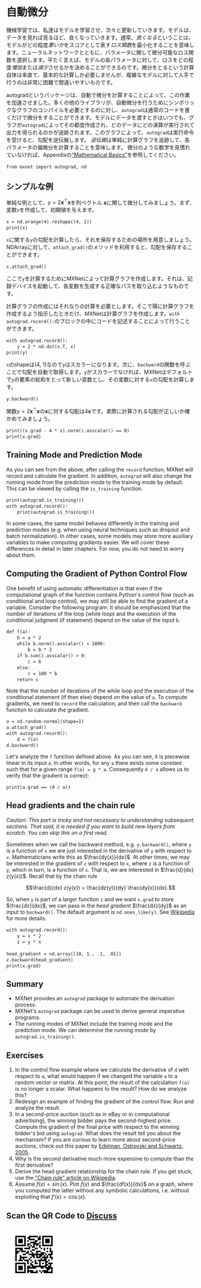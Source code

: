 # 自動微分

機械学習では、私達はモデルを学習させ、次々と更新していきます。モデルは、データを見れば見るほど、良くなっていきます。通常、*良くなる*ということは、モデルがどの程度*悪いか*をスコアとして表す*ロス関数*を最小化することを意味します。ニューラルネットワークとともに、パラメータに関して微分可能なロス関数を選択します。平たく言えば、モデルの各パラメータに対して、ロスをどの程度*増加*または*減少*させるかを決めることができるのです。微分をとるという計算自体は率直で、基本的な計算しか必要しませんが、複雑なモデルに対して人手で行うのは非常に困難で間違いやすいものです。

autogradというパッケージは、自動で微分を計算することによって、この作業を加速させました。多くの他のライブラリが、自動微分を行うためにシンボリックなグラフのコンパイルを必要とするのに対し、`autograd`は通常のコードを書くだけで微分をすることができます。モデルにデータを渡すときはいつでも、グラフが`autograd`によってその都度作成され、どのデータにどの演算が実行されて出力を得られるのかが追跡されます。このグラフによって、`autograd`は実行命令を受けると、勾配を逆伝搬します。
*逆伝搬*は単純に計算グラフを追跡して、各パラメータの偏微分を計算することを意味します。
微分のような数学を見慣れていなければ、Appendixの[“Mathematical Basics”](../chapter_appendix/math.md)を参照してください。

```{.python .input  n=1}
from mxnet import autograd, nd
```

## シンプルな例

単純な例として、$y = 2\mathbf{x}^{\top}\mathbf{x}$を列ベクトル $\mathbf{x}$に関して微分してみましょう。まず、変数`x`を作成して、初期値を与えます。

```{.python .input  n=2}
x = nd.arange(4).reshape((4, 1))
print(x)
```

``x``に関する``y``の勾配を計算したら、それを保存するための場所を用意しましょう。NDArrayに対して、``attach_grad()``のメソッドを利用すると、勾配を保存することができます。


```{.python .input  n=3}
x.attach_grad()
```

ここで``y``を計算するためにMXNetによって計算グラフを作成します。それは、記録デバイスを起動して、各変数を生成する正確なパスを取り込むようなものです。

計算グラフの作成にはそれなりの計算を必要とします。そこで陽に計算グラフを作成するよう指示したときだけ、MXNetは計算グラフを作成します。``with autograd.record():``のブロックの中にコードを記述することによって行うことができます。


```{.python .input  n=4}
with autograd.record():
    y = 2 * nd.dot(x.T, x)
print(y)
```

`x`のshapeは(4, 1)なので`y`はスカラーになります。次に、`backward`の関数を呼ぶことで勾配を自動で取得します。`y`がスカラーでなければ、MXNetはデフォルトで`y`の要素の総和をとって新しい変数とし、その変数に対する`x`の勾配を計算します。

```{.python .input  n=5}
y.backward()
```

関数$y = 2\mathbf{x}^{\top}\mathbf{x}$の$\mathbf{x}$に対する勾配は$4\mathbf{x}$です。実際に計算される勾配が正しいか確かめてみましょう。

```{.python .input  n=6}
print((x.grad - 4 * x).norm().asscalar() == 0)
print(x.grad)
```

## Training Mode and Prediction Mode

As you can see from the above, after calling the `record` function, MXNet will record and calculate the gradient. In addition, `autograd` will also change the running mode from the prediction mode to the training mode by default. This can be viewed by calling the `is_training` function.

```{.python .input  n=7}
print(autograd.is_training())
with autograd.record():
    print(autograd.is_training())
```

In some cases, the same model behaves differently in the training and prediction modes (e.g. when using neural techniques such as dropout and batch normalization). In other cases, some models may store more auxiliary variables to make computing gradients easier. We will cover these differences in detail in later chapters. For now, you do not need to worry about them.

## Computing the Gradient of Python Control Flow

One benefit of using automatic differentiation is that even if the computational graph of the function contains Python's control flow (such as conditional and loop control), we may still be able to find the gradient of a variable. Consider the following program:  It should be emphasized that the number of iterations of the loop (while loop) and the execution of the conditional judgment (if statement) depend on the value of the input `b`.

```{.python .input  n=8}
def f(a):
    b = a * 2
    while b.norm().asscalar() < 1000:
        b = b * 2
    if b.sum().asscalar() > 0:
        c = b
    else:
        c = 100 * b
    return c
```

Note that the number of iterations of the while loop and the execution of the conditional statement (if then else) depend on the value of `a`. To compute gradients, we need to `record` the calculation, and then call the `backward` function to calculate the gradient.

```{.python .input  n=9}
a = nd.random.normal(shape=1)
a.attach_grad()
with autograd.record():
    d = f(a)
d.backward()
```

Let's analyze the `f` function defined above. As you can see, it is piecewise linear in its input `a`. In other words, for any `a` there exists some constant such that for a given range `f(a) = g * a`. Consequently `d / a` allows us to verify that the gradient is correct:

```{.python .input  n=10}
print(a.grad == (d / a))
```

## Head gradients and the chain rule

*Caution: This part is tricky and not necessary to understanding subsequent sections. That said, it is needed if you want to build new layers from scratch. You can skip this on a first read.*

Sometimes when we call the backward method, e.g. `y.backward()`, where
`y` is a function of `x` we are just interested in the derivative of
`y` with respect to `x`. Mathematicians write this as
$\frac{dy(x)}{dx}$. At other times, we may be interested in the
gradient of `z` with respect to `x`, where `z` is a function of `y`,
which in turn, is a function of `x`. That is, we are interested in
$\frac{d}{dx} z(y(x))$. Recall that by the chain rule

$$\frac{d}{dx} z(y(x)) = \frac{dz(y)}{dy} \frac{dy(x)}{dx}.$$

So, when ``y`` is part of a larger function ``z`` and we want ``x.grad`` to store $\frac{dz}{dx}$, we can pass in the *head gradient* $\frac{dz}{dy}$ as an input to ``backward()``. The default argument is ``nd.ones_like(y)``. See [Wikipedia](https://en.wikipedia.org/wiki/Chain_rule) for more details.

```{.python .input  n=11}
with autograd.record():
    y = x * 2
    z = y * x

head_gradient = nd.array([10, 1., .1, .01])
z.backward(head_gradient)
print(x.grad)
```

## Summary

* MXNet provides an `autograd` package to automate the derivation process.
* MXNet's `autograd` package can be used to derive general imperative programs.
* The running modes of MXNet include the training mode and the prediction mode. We can determine the running mode by `autograd.is_training()`.

## Exercises

1. In the control flow example where we calculate the derivative of `d` with respect to `a`, what would happen if we changed the variable `a` to a random vector or matrix. At this point, the result of the calculation `f(a)` is no longer a scalar. What happens to the result? How do we analyze this?
1. Redesign an example of finding the gradient of the control flow. Run and analyze the result.
1. In a second-price auction (such as in eBay or in computational advertising), the winning bidder pays the second-highest price. Compute the gradient of the final price with respect to the winning bidder's bid using `autograd`. What does the result tell you about the mechanism? If you are curious to learn more about second-price auctions, check out this paper by [Edelman, Ostrovski and Schwartz, 2005](https://www.benedelman.org/publications/gsp-060801.pdf).
1. Why is the second derivative much more expensive to compute than the first derivative?
1. Derive the head gradient relationship for the chain rule. If you get stuck, use the ["Chain rule" article on Wikipedia](https://en.wikipedia.org/wiki/Chain_rule).
1. Assume $f(x) = \sin(x)$. Plot $f(x)$ and $\frac{df(x)}{dx}$ on a graph, where you computed the latter without any symbolic calculations, i.e. without exploiting that $f'(x) = \cos(x)$.

## Scan the QR Code to [Discuss](https://discuss.mxnet.io/t/2318)

![](../img/qr_autograd.svg)

